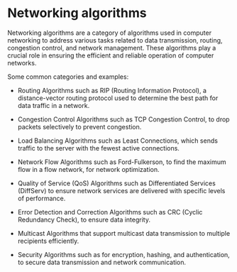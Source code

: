 # Networking algorithms

Networking algorithms are a category of algorithms used in computer networking to address various tasks related to data transmission, routing, congestion control, and network management. These algorithms play a crucial role in ensuring the efficient and reliable operation of computer networks. 

Some common categories and examples:

* Routing Algorithms such as RIP (Routing Information Protocol), a distance-vector routing protocol used to determine the best path for data traffic in a network.

* Congestion Control Algorithms such as TCP Congestion Control, to drop packets selectively to prevent congestion.

* Load Balancing Algorithms such as Least Connections, which sends traffic to the server with the fewest active connections.

* Network Flow Algorithms such as Ford-Fulkerson, to find the maximum flow in a flow network, for network optimization.

* Quality of Service (QoS) Algorithms such as  Differentiated Services (DiffServ) to ensure network services are delivered with specific levels of performance.

* Error Detection and Correction Algorithms such as CRC (Cyclic Redundancy Check), to ensure data integrity.

* Multicast Algorithms that support multicast data transmission to multiple recipients efficiently.

* Security Algorithms such as for encryption, hashing, and authentication, to secure data transmission and network communication.
